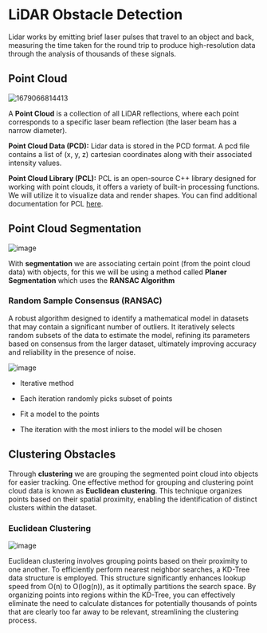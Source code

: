 # LiDAR Obstacle Detection
Lidar works by emitting brief laser pulses that travel to an object and back, measuring the time taken for the round trip to produce high-resolution data through the analysis of thousands of these signals.

## Point Cloud 
![1679066814413](https://github.com/user-attachments/assets/4132aa55-3be7-4a98-8339-b9be7bcac718)


A **Point Cloud** is a collection of all LiDAR reflections, where each point corresponds to a specific laser beam reflection (the laser beam has a narrow diameter).

**Point Cloud Data (PCD):** Lidar data is stored in the PCD format. A pcd file contains a list of (x, y, z) cartesian coordinates along with their associated intensity values.


**Point Cloud Library (PCL):** PCL is an open-source C++ library designed for working with point clouds, it offers a variety of built-in processing functions. We will utilize it to visualize data and render shapes. You can find additional documentation for PCL [here](https://pointclouds.org/).


## Point Cloud Segmentation

![image](https://github.com/user-attachments/assets/4d3bec64-b127-47da-897e-0620a21500a3)

With **segmentation** we are associating certain point (from the point cloud data) with objects, for this we will be using a method called **Planer Segmentation** which uses the **RANSAC Algorithm**

### Random Sample Consensus (RANSAC)

 A robust algorithm designed to identify a mathematical model in datasets that may contain a significant number of outliers. It iteratively selects random subsets of the data to estimate the model, refining its parameters based on consensus from the larger dataset, ultimately improving accuracy and reliability in the presence of noise.

 ![image](https://github.com/user-attachments/assets/00b06593-1783-4bec-b39b-1d8bf1478ca9)

- Iterative method 

-	Each iteration randomly picks subset of points 

-	Fit a model to the points

-	The iteration with the most inliers to the model will be chosen

##  Clustering Obstacles

Through **clustering** we are grouping the segmented point cloud into objects for easier tracking. One effective method for grouping and clustering point cloud data is known as **Euclidean clustering**. This technique organizes points based on their spatial proximity, enabling the identification of distinct clusters within the dataset.

### Euclidean Clustering
![image](https://github.com/user-attachments/assets/085ede81-7317-42d6-9b5c-897add694f3e)

Euclidean clustering involves grouping points based on their proximity to one another. To efficiently perform nearest neighbor searches, a KD-Tree data structure is employed. This structure significantly enhances lookup speed from O(n) to O(log(n)), as it optimally partitions the search space. By organizing points into regions within the KD-Tree, you can effectively eliminate the need to calculate distances for potentially thousands of points that are clearly too far away to be relevant, streamlining the clustering process.


